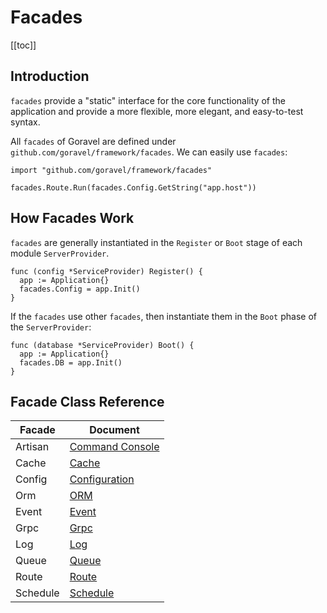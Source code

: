 # Facades

[[toc]]

## Introduction

`facades` provide a "static" interface for the core functionality of the application and provide a more flexible, more elegant, and easy-to-test syntax.

All `facades` of Goravel are defined under `github.com/goravel/framework/facades`. We can easily use `facades`:

```
import "github.com/goravel/framework/facades"

facades.Route.Run(facades.Config.GetString("app.host"))
```

## How Facades Work

`facades` are generally instantiated in the `Register` or `Boot` stage of each module `ServerProvider`.

```
func (config *ServiceProvider) Register() {
  app := Application{}
  facades.Config = app.Init()
}
```

If the `facades` use other `facades`, then instantiate them in the `Boot` phase of the `ServerProvider`:

```
func (database *ServiceProvider) Boot() {
  app := Application{}
  facades.DB = app.Init()
}
```

## Facade Class Reference

| Facade   | Document                                                 |
| -------  | -------------------------------------------------------  |
| Artisan  | [Command Console](../digging-deeper/artisan-console.md)  |
| Cache    | [Cache](../digging-deeper/cache.md)                      |
| Config   | [Configuration](../getting-started/configuration.md)     |
| Orm      | [ORM](../orm/getting-started.md)                         |
| Event    | [Event](../digging-deeper/events.md)                      |
| Grpc     | [Grpc](../the-basics/grpc.md)                            |
| Log      | [Log](../the-basics/logging.md)                              |
| Queue    | [Queue](../digging-deeper/queues.md)                      |
| Route    | [Route](../the-basics/routing.md)                          |
| Schedule | [Schedule](../digging-deeper/task-scheduling.md)                |
